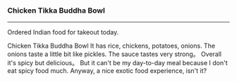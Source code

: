### Chicken Tikka Buddha Bowl

<hr>

Ordered Indian food for takeout today.

Chicken Tikka Buddha Bowl
It has rice, chickens, potatoes, onions.
The onions taste a little bit like pickles.
The sauce tastes very strong。
Overall it's spicy but delicious。
But it can't be my day-to-day meal because I don't eat spicy food much.
Anyway, a nice exotic food experience, isn't it?


